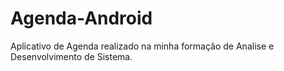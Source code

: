 # Agenda-Android

Aplicativo de Agenda realizado na minha formação de Analise e Desenvolvimento de Sistema.
